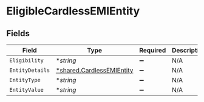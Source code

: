 # EligibleCardlessEMIEntity


## Fields

| Field                                                                        | Type                                                                         | Required                                                                     | Description                                                                  | Example                                                                      |
| ---------------------------------------------------------------------------- | ---------------------------------------------------------------------------- | ---------------------------------------------------------------------------- | ---------------------------------------------------------------------------- | ---------------------------------------------------------------------------- |
| `Eligibility`                                                                | **string*                                                                    | :heavy_minus_sign:                                                           | N/A                                                                          | true                                                                         |
| `EntityDetails`                                                              | [*shared.CardlessEMIEntity](../../../pkg/models/shared/cardlessemientity.md) | :heavy_minus_sign:                                                           | N/A                                                                          |                                                                              |
| `EntityType`                                                                 | **string*                                                                    | :heavy_minus_sign:                                                           | N/A                                                                          | cardlessemi                                                                  |
| `EntityValue`                                                                | **string*                                                                    | :heavy_minus_sign:                                                           | N/A                                                                          | idfc                                                                         |